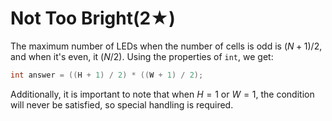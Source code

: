 # Not Too Bright(2★)

The maximum number of LEDs when the number of cells is odd is $(N+1)/2$, and when it's even, it $(N/2)$. Using the properties of `int`, we get:

```cpp
int answer = ((H + 1) / 2) * ((W + 1) / 2);
```

Additionally, it is important to note that when $H = 1$ or $W = 1$, the condition will never be satisfied, so special handling is required.
